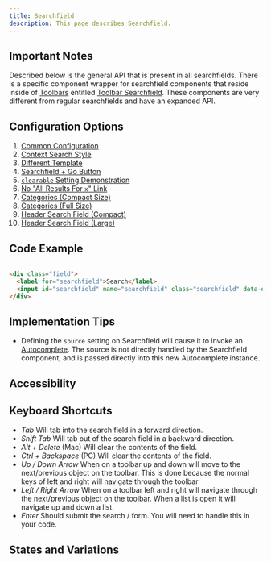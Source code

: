 ```yaml
---
title: Searchfield  
description: This page describes Searchfield.
---
```


## Important Notes

Described below is the general API that is present in all searchfields.  There is a specific component wrapper for searchfield components that reside inside of [Toolbars]( ../components/toolbar/) entitled [Toolbar Searchfield]( ../components/toolbar-searchfield).  These components are very different from regular searchfields and have an expanded API.

## Configuration Options

1. [Common Configuration]( ../components/searchfield/example-index.html)
2. [Context Search Style]( ../components/searchfield/example-context-search-style.html)
3. [Different Template]( ../components/searchfield/example-different-template.html)
4. [Searchfield + Go Button]( ../components/searchfield/example-go-button.html)
5. [`clearable` Setting Demonstration]( ../components/searchfield/example-clearable.html)
6. [No "All Results For `x`" Link]( ../components/searchfield/example-no-all-results-link.html)
7. [Categories (Compact Size)]( ../components/searchfield/example-categories-short.html)
8. [Categories (Full Size)]( ../components/searchfield/example-categories-full.html)
8. [Header Search Field (Compact)]( ../components/header/example-searchfield-expanded)
9. [Header Search Field (Large)]( ../components/header/example-searchfield-large)

## Code Example

```html

<div class="field">
  <label for="searchfield">Search</label>
  <input id="searchfield" name="searchfield" class="searchfield" data-options= "{'clearable': 'true'}" placeholder="Type a search term"/>
</div>


```

## Implementation Tips

- Defining the `source` setting on Searchfield will cause it to invoke an [Autocomplete]( ../components/autocomplete).  The source is not directly handled by the Searchfield component, and is passed directly into this new Autocomplete instance.

## Accessibility

## Keyboard Shortcuts

- *Tab* Will tab into the search field in a forward direction.
- *Shift Tab* Will tab out of the search field in a backward direction.
- *Alt + Delete* (Mac) Will clear the contents of the field.
- *Ctrl + Backspace* (PC) Will clear the contents of the field.
- *Up / Down Arrow* When on a toolbar up and down will move to the next/previous object on the toolbar.
This is done because the normal keys of left and right will navigate through the toolbar
- *Left / Right Arrow* When on a toolbar left and right will navigate through the next/previous object on the toolbar. When a list is open it will navigate up and down a list.
- *Enter* Should submit the search / form. You will need to handle this in your code.

## States and Variations
